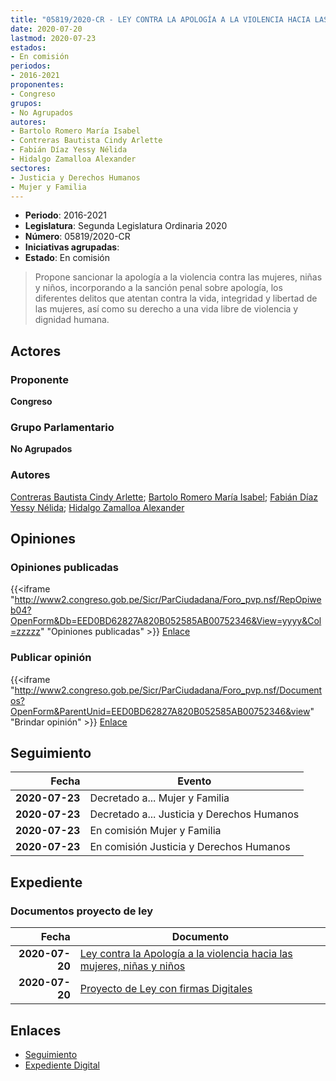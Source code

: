 ```yaml
---
title: "05819/2020-CR - LEY CONTRA LA APOLOGÍA A LA VIOLENCIA HACIA LAS MUJERES, NIÑAS Y NIÑOS"
date: 2020-07-20
lastmod: 2020-07-23
estados:
- En comisión
periodos:
- 2016-2021
proponentes:
- Congreso
grupos:
- No Agrupados
autores:
- Bartolo Romero María Isabel
- Contreras Bautista Cindy Arlette
- Fabián Díaz Yessy Nélida
- Hidalgo Zamalloa Alexander
sectores:
- Justicia y Derechos Humanos
- Mujer y Familia
---
```

- **Periodo**: 2016-2021
- **Legislatura**: Segunda Legislatura Ordinaria 2020
- **Número**: 05819/2020-CR
- **Iniciativas agrupadas**: 
- **Estado**: En comisión

> Propone sancionar la apología a la violencia contra las mujeres, niñas y niños, incorporando a la sanción penal sobre apología, los diferentes delitos que atentan contra la vida, integridad y libertad de las mujeres, así como su derecho a una vida libre de violencia y dignidad humana.


## Actores

### Proponente

**Congreso**

### Grupo Parlamentario

**No Agrupados**

### Autores

[Contreras Bautista Cindy Arlette](mailto:mailto:acontreras@congreso.gob.pe); [Bartolo Romero María Isabel](mailto:mailto:mbartolo@congreso.gob.pe); [Fabián Díaz Yessy Nélida](mailto:mailto:yfabian@congreso.gob.pe); [Hidalgo Zamalloa Alexander](mailto:mailto:ahidalgo@congreso.gob.pe)

## Opiniones

### Opiniones publicadas

{{<iframe "http://www2.congreso.gob.pe/Sicr/ParCiudadana/Foro_pvp.nsf/RepOpiweb04?OpenForm&Db=EED0BD62827A820B052585AB00752346&View=yyyy&Col=zzzzz" "Opiniones publicadas" >}}
[Enlace](http://www2.congreso.gob.pe/Sicr/ParCiudadana/Foro_pvp.nsf/RepOpiweb04?OpenForm&Db=EED0BD62827A820B052585AB00752346&View=yyyy&Col=zzzzz)

### Publicar opinión

{{<iframe "http://www2.congreso.gob.pe/Sicr/ParCiudadana/Foro_pvp.nsf/Documentos?OpenForm&ParentUnid=EED0BD62827A820B052585AB00752346&view" "Brindar opinión" >}}
[Enlace](http://www2.congreso.gob.pe/Sicr/ParCiudadana/Foro_pvp.nsf/Documentos?OpenForm&ParentUnid=EED0BD62827A820B052585AB00752346&view)


## Seguimiento

| Fecha | Evento |
|------:|--------|
| **2020-07-23** | Decretado a... Mujer y Familia |
| **2020-07-23** | Decretado a... Justicia y Derechos Humanos |
| **2020-07-23** | En comisión Mujer y Familia |
| **2020-07-23** | En comisión Justicia y Derechos Humanos |

## Expediente

### Documentos proyecto de ley

| Fecha | Documento |
|------:|-----------|
| **2020-07-20** | [Ley contra la Apología a la violencia hacia las mujeres, niñas y niños](http://www.leyes.congreso.gob.pe/Documentos/2016_2021/Proyectos_de_Ley_y_de_Resoluciones_Legislativas/PL05819-20200720.pdf) |
| **2020-07-20** | [Proyecto de Ley con firmas Digitales](http://www.leyes.congreso.gob.pe/Documentos/2016_2021/Proyectos_de_Ley_y_de_Resoluciones_Legislativas/Proyectos_Firmas_digitales/PL05819.pdf) |

## Enlaces

- [Seguimiento](http://www2.congreso.gob.pe/Sicr/TraDocEstProc/CLProLey2016.nsf/f7fff46988ca05b1052578e100829cc7/5066c6d32c41cca1052585ac00612c02?OpenDocument)
- [Expediente Digital](http://www2.congreso.gob.pe/Sicr/TraDocEstProc/Expvirt_2011.nsf/visbusqptramdoc1621/05819?opendocument)

